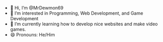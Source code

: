 - 👋 Hi, I’m @MrDewmon69
- 👀 I’m interested in Programming, Web Development, and Game Development
- 🌱 I’m currently learning how to develop nice websites and make video games.
- 😄 Pronouns: He/Him
